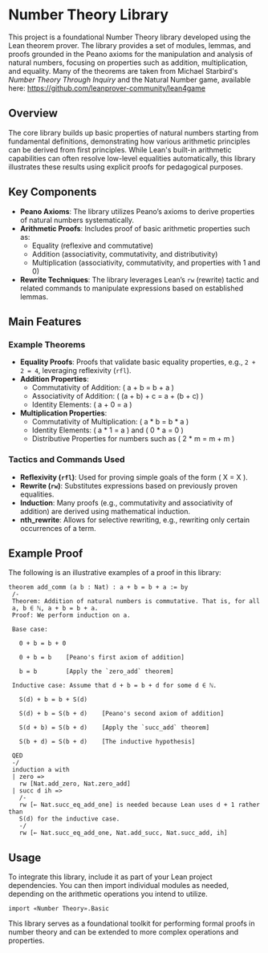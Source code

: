 # Number Theory Library

This project is a foundational Number Theory library developed using the Lean theorem prover. The library provides a set of modules, lemmas, and proofs grounded in the Peano axioms for the manipulation and analysis of natural numbers, focusing on properties such as addition, multiplication, and equality. Many of the theorems are taken from Michael Starbird's *Number Theory Through Inquiry* and the Natural Number game, available here: https://github.com/leanprover-community/lean4game

## Overview

The core library builds up basic properties of natural numbers starting from fundamental definitions, demonstrating how various arithmetic principles can be derived from first principles. While Lean's built-in arithmetic capabilities can often resolve low-level equalities automatically, this library illustrates these results using explicit proofs for pedagogical purposes.

## Key Components

- **Peano Axioms**: The library utilizes Peano’s axioms to derive properties of natural numbers systematically.
- **Arithmetic Proofs**: Includes proof of basic arithmetic properties such as:
  - Equality (reflexive and commutative)
  - Addition (associativity, commutativity, and distributivity)
  - Multiplication (associativity, commutativity, and properties with 1 and 0)
- **Rewrite Techniques**: The library leverages Lean’s `rw` (rewrite) tactic and related commands to manipulate expressions based on established lemmas.

## Main Features

### Example Theorems

- **Equality Proofs**: Proofs that validate basic equality properties, e.g., `2 + 2 = 4`, leveraging reflexivity (`rfl`).
- **Addition Properties**:
  - Commutativity of Addition: \( a + b = b + a \)
  - Associativity of Addition: \( (a + b) + c = a + (b + c) \)
  - Identity Elements: \( a + 0 = a \)
- **Multiplication Properties**:
  - Commutativity of Multiplication: \( a * b = b * a \)
  - Identity Elements: \( a * 1 = a \) and \( 0 * a = 0 \)
  - Distributive Properties for numbers such as \( 2 * m = m + m \)

### Tactics and Commands Used

- **Reflexivity (`rfl`)**: Used for proving simple goals of the form \( X = X \).
- **Rewrite (`rw`)**: Substitutes expressions based on previously proven equalities.
- **Induction**: Many proofs (e.g., commutativity and associativity of addition) are derived using mathematical induction.
- **nth_rewrite**: Allows for selective rewriting, e.g., rewriting only certain occurrences of a term.

## Example Proof

The following is an illustrative examples of a proof in this library:

   ```lean
   theorem add_comm (a b : Nat) : a + b = b + a := by
    /-
    Theorem: Addition of natural numbers is commutative. That is, for all
    a, b ∈ ℕ, a + b = b + a.
    Proof: We perform induction on a.
  
    Base case:
  
      0 + b = b + 0
  
      0 + b = b    [Peano's first axiom of addition]
  
      b = b        [Apply the `zero_add` theorem]
  
    Inductive case: Assume that d + b = b + d for some d ∈ ℕ.
  
      S(d) + b = b + S(d)
  
      S(d) + b = S(b + d)    [Peano's second axiom of addition]
  
      S(d + b) = S(b + d)    [Apply the `succ_add` theorem]
  
      S(b + d) = S(b + d)    [The inductive hypothesis]
  
    QED
    -/
    induction a with
    | zero =>
      rw [Nat.add_zero, Nat.zero_add]
    | succ d ih =>
      /-
      rw [← Nat.succ_eq_add_one] is needed because Lean uses d + 1 rather than
      S(d) for the inductive case.
      -/
      rw [← Nat.succ_eq_add_one, Nat.add_succ, Nat.succ_add, ih]
```
## Usage

To integrate this library, include it as part of your Lean project dependencies. You can then import individual modules as needed, depending on the arithmetic operations you intend to utilize.
```
import «Number Theory».Basic
```
This library serves as a foundational toolkit for performing formal proofs in number theory and can be extended to more complex operations and properties.

